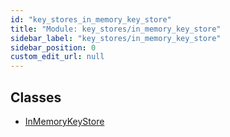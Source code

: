 ```yaml
---
id: "key_stores_in_memory_key_store"
title: "Module: key_stores/in_memory_key_store"
sidebar_label: "key_stores/in_memory_key_store"
sidebar_position: 0
custom_edit_url: null
---
```


## Classes

- [InMemoryKeyStore](../classes/key_stores_in_memory_key_store.InMemoryKeyStore.md)
